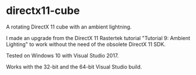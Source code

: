 # directx11-cube
A rotating DirectX 11 cube with an ambient lightning.

I made an upgrade from the DirectX 11 Rastertek tutorial "Tutorial 9: Ambient Lighting" to work without the need of the obsolete DirectX 11 SDK.

Tested on Windows 10 with Visual Studio 2017. 

Works with the 32-bit and the 64-bit Visual Studio build.
